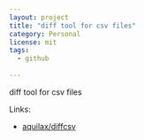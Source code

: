 ```yaml
---
layout: project
title: "diff tool for csv files"
category: Personal
license: mit
tags:
  - github
  
---
```


diff tool for csv files

Links:


* [aquilax/diffcsv](https://github.com/aquilax/diffcsv)
